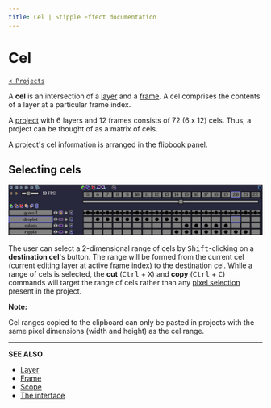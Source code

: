 ```yaml
---
title: Cel | Stipple Effect documentation
---
```


# Cel

[`< Projects`](./project.md)

A **cel** is an intersection of a [layer](./layer.md) and a [frame](./frame.md). A cel comprises the contents of a layer at a particular frame index.

A [project](./project.md) with 6 layers and 12 frames consists of 72 (6 x 12) cels. Thus, a project can be thought of as a matrix of cels.

A project's cel information is arranged in the [flipbook panel](./interface.md#cels).

## Selecting cels

![](./assets/graphics/cel-range.gif)

The user can select a 2-dimensional range of cels by <kbd>Shift</kbd>-clicking on a **destination cel**'s button. The range will be formed from the current cel (current editing layer at active frame index) to the destination cel. While a range of cels is selected, the **cut** (<kbd>Ctrl</kbd> + <kbd>X</kbd>) and **copy** (<kbd>Ctrl</kbd> + <kbd>C</kbd>) commands will target the range of cels rather than any [pixel selection](./selection.md) present in the project.

**Note:**

Cel ranges copied to the clipboard can only be pasted in projects with the same pixel dimensions (width and height) as the cel range.

---

**SEE ALSO**

* [Layer](./layer.md)
* [Frame](./frame.md)
* [Scope](./scope.md)
* [The interface](./interface.md)
